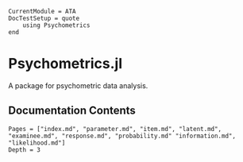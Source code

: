 ```@meta
CurrentModule = ATA
DocTestSetup = quote
    using Psychometrics
end
```
# Psychometrics.jl

A package for psychometric data analysis.

## Documentation Contents

```@contents
Pages = ["index.md", "parameter.md", "item.md", "latent.md", "examinee.md", "response.md", "probability.md" "information.md", "likelihood.md"]
Depth = 3
```

